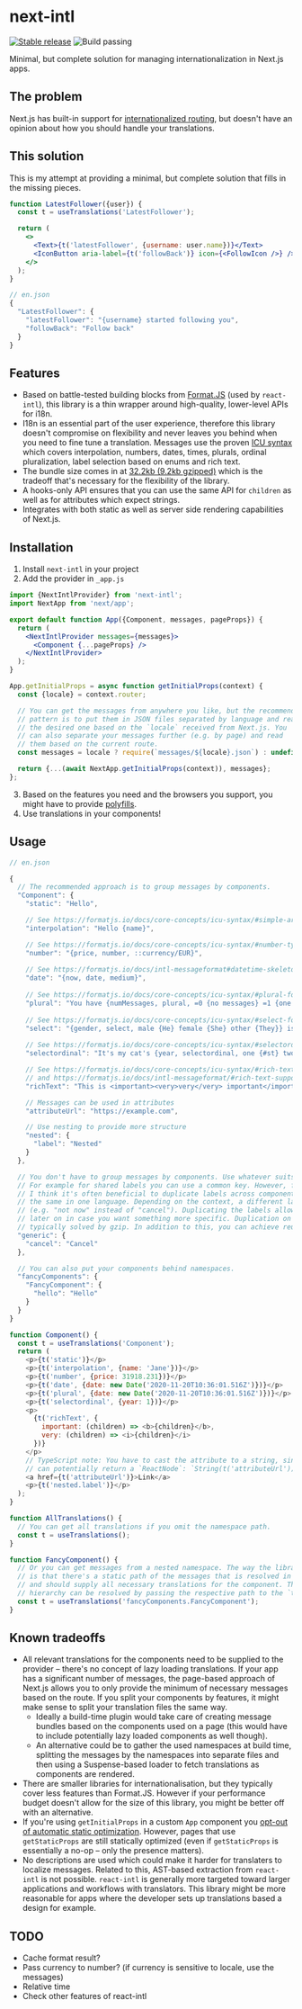 # next-intl

[![Stable release](https://img.shields.io/npm/v/next-intl.svg)](https://npm.im/next-intl) ![Build passing](https://img.shields.io/github/workflow/status/amannn/next-intl/main)

Minimal, but complete solution for managing internationalization in Next.js apps.

## The problem

Next.js has built-in support for [internationalized routing](https://nextjs.org/docs/advanced-features/i18n-routing), but doesn't have an opinion about how you should handle your translations.

## This solution

This is my attempt at providing a minimal, but complete solution that fills in the missing pieces.

```jsx
function LatestFollower({user}) {
  const t = useTranslations('LatestFollower');

  return (
    <>
      <Text>{t('latestFollower', {username: user.name})}</Text>
      <IconButton aria-label={t('followBack')} icon={<FollowIcon />} />
    </>
  );
}
```

```js
// en.json
{
  "LatestFollower": {
    "latestFollower": "{username} started following you",
    "followBack": "Follow back"
  }
}
```

## Features

- Based on battle-tested building blocks from [Format.JS](https://formatjs.io/) (used by `react-intl`), this library is a thin wrapper around high-quality, lower-level APIs for i18n.
- I18n is an essential part of the user experience, therefore this library doesn't compromise on flexibility and never leaves you behind when you need to fine tune a translation. Messages use the proven [ICU syntax](https://formatjs.io/docs/core-concepts/icu-syntax) which covers interpolation, numbers, dates, times, plurals, ordinal pluralization, label selection based on enums and rich text.
- The bundle size comes in at [32.2kb (9.2kb gzipped)](https://bundlephobia.com/result?p=next-intl) which is the tradeoff that's necessary for the flexibility of the library.
- A hooks-only API ensures that you can use the same API for `children` as well as for attributes which expect strings.
- Integrates with both static as well as server side rendering capabilities of Next.js.

## Installation

1. Install `next-intl` in your project
2. Add the provider in `_app.js`
```jsx
import {NextIntlProvider} from 'next-intl';
import NextApp from 'next/app';

export default function App({Component, messages, pageProps}) {
  return (
    <NextIntlProvider messages={messages}>
      <Component {...pageProps} />
    </NextIntlProvider>
  );
}

App.getInitialProps = async function getInitialProps(context) {
  const {locale} = context.router;

  // You can get the messages from anywhere you like, but the recommended
  // pattern is to put them in JSON files separated by language and read 
  // the desired one based on the `locale` received from Next.js. You
  // can also separate your messages further (e.g. by page) and read
  // them based on the current route.
  const messages = locale ? require(`messages/${locale}.json`) : undefined

  return {...(await NextApp.getInitialProps(context)), messages};
};
```
3. Based on the features you need and the browsers you support, you might have to provide [polyfills](https://formatjs.io/docs/polyfills).
4. Use translations in your components!

## Usage

```js
// en.json

{
  // The recommended approach is to group messages by components.
  "Component": {
    "static": "Hello",

    // See https://formatjs.io/docs/core-concepts/icu-syntax/#simple-argument
    "interpolation": "Hello {name}",

    // See https://formatjs.io/docs/core-concepts/icu-syntax/#number-type
    "number": "{price, number, ::currency/EUR}",
    
    // See https://formatjs.io/docs/intl-messageformat#datetime-skeleton
    "date": "{now, date, medium}",
    
    // See https://formatjs.io/docs/core-concepts/icu-syntax/#plural-format
    "plural": "You have {numMessages, plural, =0 {no messages} =1 {one message} other {# messages}}.",
    
    // See https://formatjs.io/docs/core-concepts/icu-syntax/#select-format
    "select": "{gender, select, male {He} female {She} other {They}} is online.",
    
    // See https://formatjs.io/docs/core-concepts/icu-syntax/#selectordinal-format
    "selectordinal": "It's my cat's {year, selectordinal, one {#st} two {#nd} few {#rd} other {#th}} birthday!",

    // See https://formatjs.io/docs/core-concepts/icu-syntax/#rich-text-formatting
    // and https://formatjs.io/docs/intl-messageformat/#rich-text-support
    "richText": "This is <important><very>very</very> important</important>",

    // Messages can be used in attributes
    "attributeUrl": "https://example.com",

    // Use nesting to provide more structure
    "nested": {
      "label": "Nested"
    }
  },

  // You don't have to group messages by components. Use whatever suits your use case.
  // For example for shared labels you can use a common key. However, from my experience
  // I think it's often beneficial to duplicate labels across components, even if they are
  // the same in one language. Depending on the context, a different label can be more appropriate
  // (e.g. "not now" instead of "cancel"). Duplicating the labels allows to easily change them
  // later on in case you want something more specific. Duplication on the network level is
  // typically solved by gzip. In addition to this, you can achieve reuse by using shared components.
  "generic": {
    "cancel": "Cancel"
  },

  // You can also put your components behind namespaces.
  "fancyComponents": {
    "FancyComponent": {
      "hello": "Hello"
    }
  }
}
```

```js
function Component() {
  const t = useTranslations('Component');
  return (
    <p>{t('static')}</p>
    <p>{t('interpolation', {name: 'Jane'})}</p>
    <p>{t('number', {price: 31918.231})}</p>
    <p>{t('date', {date: new Date('2020-11-20T10:36:01.516Z')})}</p>
    <p>{t('plural', {date: new Date('2020-11-20T10:36:01.516Z')})}</p>
    <p>{t('selectordinal', {year: 1})}</p>
    <p>
      {t('richText', {
        important: (children) => <b>{children}</b>,
        very: (children) => <i>{children}</i>
      })}
    </p>
    // TypeScript note: You have to cast the attribute to a string, since it 
    // can potentially return a `ReactNode`: `String(t('attributeUrl'))`
    <a href={t('attributeUrl')}>Link</a>
    <p>{t('nested.label')}</p>
  );
}

function AllTranslations() {
  // You can get all translations if you omit the namespace path.
  const t = useTranslations();
}

function FancyComponent() {
  // Or you can get messages from a nested namespace. The way the library works
  // is that there's a static path of the messages that is resolved in the hook
  // and should supply all necessary translations for the component. The remaining
  // hierarchy can be resolved by passing the respective path to the `t` function.
  const t = useTranslations('fancyComponents.FancyComponent');
}
```

## Known tradeoffs

- All relevant translations for the components need to be supplied to the provider – there's no concept of lazy loading translations. If your app has a significant number of messages, the page-based approach of Next.js allows you to only provide the minimum of necessary messages based on the route. If you split your components by features, it might make sense to split your translation files the same way.
  - Ideally a build-time plugin would take care of creating message bundles based on the components used on a page (this would have to include potentially lazy loaded components as well though).
  - An alternative could be to gather the used namespaces at build time, splitting the messages by the namespaces into separate files and then using a Suspense-based loader to fetch translations as components are rendered.
- There are smaller libraries for internationalisation, but they typically cover less features than Format.JS. However if your performance budget doesn't allow for the size of this library, you might be better off with an alternative.
- If you're using `getInitialProps` in a custom `App` component you [opt-out of automatic static optimization](https://github.com/vercel/next.js/blob/master/errors/opt-out-auto-static-optimization.md#opt-out-of-automatic-static-optimization). However, pages that use `getStaticProps` are still statically optimized (even if `getStaticProps` is essentially a no-op – only the presence matters).
- No descriptions are used which could make it harder for translaters to localize messages. Related to this, AST-based extraction from `react-intl` is not possible. `react-intl` is generally more targeted toward larger applications and workflows with translators. This library might be more reasonable for apps where the developer sets up translations based a design for example.

## TODO

- Cache format result?
- Pass currency to number? (if currency is sensitive to locale, use the messages)
- Relative time
- Check other features of react-intl
